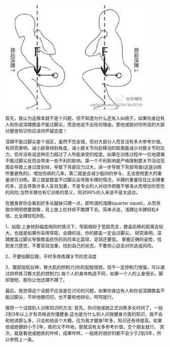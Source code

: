 ![img](误区-深蹲不能过脚尖.assets/clip_image001.jpg)

首先，我认为这根本就不是个问题，但不知道为什么还有人纠结于。如果你身边有人和你说深蹲膝盖不能过脚尖，而且他说不出任何理由，那他或她对你所说的大部分健身知识你应该持怀疑态度！

深蹲不能过脚尖是个误区，虽然不完全错，但对大部分人而言没有多大参考价值。有研究表明，减小胫骨倾斜角度，减小膝关节向前移动的距离能减少对膝关节的压力，但并没有说这种压力超过了人所能承受的程度。如果在训练过程中一位地遵循不能过脚尖反而会带来一些不利的影响。第一个不利影响是严格限制膝关节活动范围会导致上身过度前倾，导致下背部压力过大，进一步导致下背部弯曲(这是训练所要避免的)，增加伤病的几率。第二就是会减少股四的参与，无法使用更大的重量进行训练。第三就是膝盖不过脚尖会导致半蹲的情况，半蹲的重量往往比全蹲重的多，这会导致许多人盲目加重，不是专业的人对动作把握不够准从而增加你受伤的风险;当然半蹲也有它训练的意义，但对99%的人来说不是太适合。

在健身房你会看到好多长腿妹只蹲一点，即所谓的浅蹲(quarter squat)，从而导致你明明想要翘臀，背上放上杠铃却不敢蹲下去。简单点说，浅蹲比半蹲轻松4倍，比全蹲轻松8倍。

1、站距:上身倾斜幅度相同的情况下，窄距相较于宽距而言，膝盖前移的距离会较大，也就是如果你采用窄距，全蹲的话，你的膝盖一定会过脚尖。
 研究表明，深蹲膝盖过脚尖导致膝盖损伤的风险率比篮球，足球还要低。
 掌握正确的姿势，找到发力感觉，不要盲目加重，找到自己的状态，不要担心这会对你造成风险。

2、不要抬脚后跟，平时多练练踝关节的灵活度

3、髋部屈肌拉伸，臀大肌的控制力(你的屁股很翘，但不一定控制力很强，可以通过拱桥练习臀大肌的控制力)
 每个人的身体构造不同，如果一个人的上身很长，脚却很短，那你让他还蹲不蹲了。

最后，我觉得这个话题不应该是在讨论的问题，如果你身边有人和你说深蹲膝盖不能过脚尖，不听他瞎叨叨，也不要和他辩论，呵呵就行。


推荐一个试探别人训练知识的方法:
 首先，你问他或她正式训练多长时间了，一般2到3年以上才有资格说你懂健身;这也是为什么别人问我健身方面的知识，我不会和他讲那么多，只会和他说个大概，应为我才健身1年多，知识还有待提高。如果他或她健龄小于2年，练的又不咋地，那就没有太多参考价值，交个朋友就行。
 其次，就是看他或她练的咋样，成果咋样。一般练的很好的都不会少于2到3年，所以参照上一条。